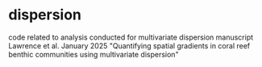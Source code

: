 # dispersion
code related to analysis conducted for multivariate dispersion manuscript Lawrence et al. January 2025 "Quantifying spatial gradients in coral reef benthic communities using multivariate dispersion"
